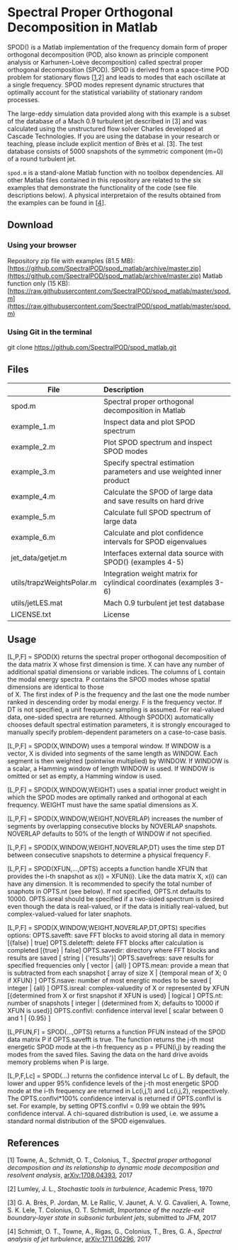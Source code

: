 # Spectral Proper Orthogonal Decomposition in Matlab
SPOD() is a Matlab implementation of the frequency domain form of proper orthogonal decomposition (POD, also known as principle component analysis or Karhunen-Loève decomposition) called spectral proper orthogonal decomposition (SPOD). SPOD is derived from a space-time POD problem for stationary flows [[1](https://arxiv.org/abs/1708.04393),2] and leads to modes that each oscillate at a single frequency. SPOD modes represent dynamic structures that optimally account for the statistical variability of stationary random processes.

The large-eddy simulation data provided along with this example is a subset of the database of a Mach 0.9 turbulent jet described in [3] and was calculated using the unstructured flow solver Charles developed at Cascade Technologies. If you are using the database in your research or teaching, please include explicit mention of Brès et al. [3]. The test database consists of 5000 snapshots of the symmetric component (m=0) of a round turbulent jet. 

`spod.m` is a stand-alone Matlab function with no toolbox dependencies. All other Matlab files contained in this repository are related to the six examples that demonstrate the functionality of the code (see file descriptions below). A physical interpretaion of the results obtained from the examples can be found in [[4](https://arxiv.org/abs/1711.06296)].

## Download
### Using your browser
Repository zip file with examples (81.5 MB): [https://github.com/SpectralPOD/spod_matlab/archive/master.zip](https://github.com/SpectralPOD/spod_matlab/archive/master.zip)
Matlab function only (15 KB): [https://raw.githubusercontent.com/SpectralPOD/spod_matlab/master/spod.m](https://raw.githubusercontent.com/SpectralPOD/spod_matlab/master/spod.m)
### Using Git in the terminal
git clone https://github.com/SpectralPOD/spod_matlab.git

## Files
| File        |     Description     |
| ------------- |:-------------|
| spod.m | Spectral proper orthogonal decomposition in Matlab | 
| example_1.m | Inspect data and plot SPOD spectrum | 
| example_2.m | Plot SPOD spectrum and inspect SPOD modes | 
| example_3.m | Specify spectral estimation parameters and use weighted inner product | 
| example_4.m | Calculate the SPOD of large data and save results on hard drive | 
| example_5.m | Calculate full SPOD spectrum of large data | 
| example_6.m | Calculate and plot confidence intervals for SPOD eigenvalues | 
| jet_data/getjet.m | Interfaces external data source with SPOD() (examples 4-5) | 
| utils/trapzWeightsPolar.m | Integration weight matrix for cylindical coordinates (examples 3-6) | 
| utils/jetLES.mat | Mach 0.9 turbulent jet test database | 
| LICENSE.txt | License | 

## Usage
  [L,P,F] = SPOD(X) returns the spectral proper orthogonal decomposition
  of the data matrix X whose first dimension is time. X can have any
  number of additional spatial dimensions or variable indices.
  The columns of L contain the modal energy spectra. P contains the SPOD
  modes whose spatial dimensions are identical to those  
  of X. The first index of P is the frequency and
  the last one the mode number ranked in descending order 
  by modal energy. F is the frequency vector. If DT is not specified, a
  unit frequency sampling is assumed. For real-valued data, one-sided spectra
  are returned. Although SPOD(X) automatically chooses default spectral 
  estimation parameters, it is strongly encouraged to manually specify
  problem-dependent parameters on a case-to-case basis.

  [L,P,F] = SPOD(X,WINDOW) uses a temporal window. If WINDOW is a vector, X
  is divided into segments of the same length as WINDOW. Each segment is
  then weighted (pointwise multiplied) by WINDOW. If WINDOW is a scalar,
  a Hamming window of length WINDOW is used. If WINDOW is omitted or set
  as empty, a Hamming window is used.

  [L,P,F] = SPOD(X,WINDOW,WEIGHT) uses a spatial inner product weight in
  which the SPOD modes are optimally ranked and orthogonal at each
  frequency. WEIGHT must have the same spatial dimensions as X. 

  [L,P,F] = SPOD(X,WINDOW,WEIGHT,NOVERLAP) increases the number of
  segments by overlapping consecutive blocks by NOVERLAP snapshots.
  NOVERLAP defaults to 50% of the length of WINDOW if not specified. 

  [L,P,F] = SPOD(X,WINDOW,WEIGHT,NOVERLAP,DT) uses the time step DT
  between consecutive snapshots to determine a physical frequency F. 

  [L,P,F] = SPOD(XFUN,...,OPTS) accepts a function handle XFUN that 
  provides the i-th snapshot as x(i) = XFUN(i). Like the data matrix X, x(i) can 
  have any dimension. It is recommended to specify the total number of 
  snaphots in OPTS.nt (see below). If not specified, OPTS.nt defaults to 10000.
  OPTS.isreal should be specified if a two-sided spectrum is desired even
  though the data is real-valued, or if the data is initially real-valued, 
  but complex-valued-valued for later snaphots.

  [L,P,F] = SPOD(X,WINDOW,WEIGHT,NOVERLAP,DT,OPTS) specifies options:
  OPTS.savefft: save FFT blocks to avoid storing all data in memory [{false} | true]
  OPTS.deletefft: delete FFT blocks after calculation is completed [{true} | false]
  OPTS.savedir: directory where FFT blocks and results are saved [ string | {'results'}]
  OPTS.savefreqs: save results for specified frequencies only [ vector | {all} ]
  OPTS.mean: provide a mean that is subtracted from each snapshot [ array of size X | {temporal mean of X; 0 if XFUN} ]
  OPTS.nsave: number of most energtic modes to be saved [ integer | {all} ]
  OPTS.isreal: complex-valuedity of X or represented by XFUN [{determined from X or first snapshot if XFUN is used} | logical ]
  OPTS.nt: number of snapshots [ integer | {determined from X; defaults to 10000 if XFUN is used}]
  OPTS.conflvl: confidence interval level [ scalar between 0 and 1 | {0.95} ]

  [L,PFUN,F] = SPOD(...,OPTS) returns a function PFUN instead of the SPOD
  data matrix P if OPTS.savefft is true. The function returns the j-th
  most energetic SPOD mode at the i-th frequency as p = PFUN(i,j) by
  reading the modes from the saved files. Saving the data on the hard
  drive avoids memory problems when P is large.

  [L,P,F,Lc] = SPOD(...) returns the confidence interval Lc of L. By
  default, the lower and upper 95% confidence levels of the j-th
  most energetic SPOD mode at the i-th frequency are returned in
  Lc(i,j,1) and Lc(i,j,2), respectively. The OPTS.conflvl*100% confidence
  interval is returned if OPTS.conflvl is set. For example, by setting 
  OPTS.conflvl = 0.99 we obtain the 99% confidence interval. A 
  chi-squared distribution is used, i.e. we assume a standard normal 
  distribution of the SPOD eigenvalues.

## References
[1] Towne, A., Schmidt, O. T., Colonius, T., *Spectral proper orthogonal decomposition and its relationship to dynamic mode decomposition and resolvent analysis*, [arXiv:1708.04393](https://arxiv.org/abs/1708.04393), 2017

[2] Lumley, J. L., *Stochastic tools in turbulence*, Academic Press, 1970

[3] G. A. Brès, P. Jordan, M. Le Rallic, V. Jaunet, A. V. G. Cavalieri, A. Towne, S. K. Lele, T. Colonius, O. T. Schmidt,  *Importance of the nozzle-exit boundary-layer state in subsonic turbulent jets*, submitted to JFM, 2017

[4] Schmidt, O. T., Towne, A., Rigas, G.,  Colonius, T., Bres, G. A., *Spectral analysis of jet turbulence*, [arXiv:1711.06296](https://arxiv.org/abs/1711.06296), 2017    
